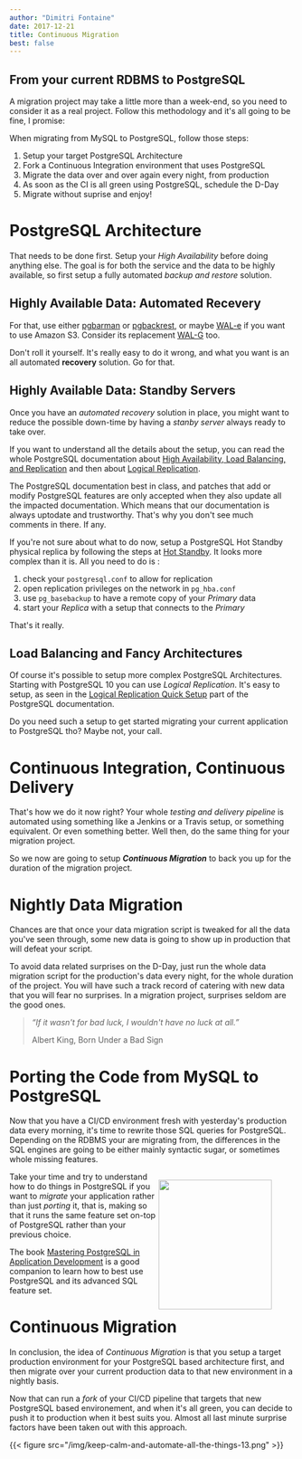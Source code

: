 ```yaml
---
author: "Dimitri Fontaine"
date: 2017-12-21
title: Continuous Migration
best: false
---
```


## From your current RDBMS to PostgreSQL

A migration project may take a little more than a week-end, so you need to
consider it as a real project. Follow this methodology and it's all going to
be fine, I promise:

When migrating from MySQL to PostgreSQL, follow those steps:

  1. Setup your target PostgreSQL Architecture
  2. Fork a Continuous Integration environment that uses PostgreSQL
  3. Migrate the data over and over again every night, from production
  4. As soon as the CI is all green using PostgreSQL, schedule the D-Day
  5. Migrate without suprise and enjoy!
  
# PostgreSQL Architecture

That needs to be done first. Setup your *High Availability* before doing
anything else. The goal is for both the service and the data to be highly
available, so first setup a fully automated *backup and restore* solution.

## Highly Available Data: Automated Recevery

For that, use either [pgbarman](http://www.pgbarman.org) or
[pgbackrest](http://pgbackrest.org), or maybe
[WAL-e](https://github.com/wal-e/wal-e) if you want to use Amazon S3.
Consider its replacement [WAL-G](https://github.com/wal-g/wal-g) too.

Don't roll it yourself. It's really easy to do it wrong, and what you want
is an all automated **recovery** solution. Go for that.

## Highly Available Data: Standby Servers

Once you have an *automated recovery* solution in place, you might want to
reduce the possible down-time by having a *stanby server* always ready to
take over.

If you want to understand all the details about the setup, you can read the
whole PostgreSQL documentation about [High Availability, Load Balancing, and
Replication](https://www.postgresql.org/docs/current/static/high-availability.html)
and then about [Logical
Replication](https://www.postgresql.org/docs/current/static/logical-replication.html).

The PostgreSQL documentation best in class, and patches that add or modify
PostgreSQL features are only accepted when they also update all the impacted
documentation. Which means that our documentation is always uptodate and
trustworthy. That's why you don't see much comments in there. If any.

If you're not sure about what to do now, setup a PostgreSQL Hot Standby
physical replica by following the steps at [Hot
Standby](https://wiki.postgresql.org/wiki/Hot_Standby). It looks more
complex than it is. All you need to do is :

  1. check your `postgresql.conf` to allow for replication
  2. open replication privileges on the network in `pg_hba.conf`
  3. use `pg_basebackup` to have a remote copy of your *Primary* data
  4. start your *Replica* with a setup that connects to the *Primary*

That's it really.

## Load Balancing and Fancy Architectures

Of course it's possible to setup more complex PostgreSQL Architectures.
Starting with PostgreSQL 10 you can use *Logical Replication*. It's easy to
setup, as seen in the [Logical Replication Quick
Setup](https://www.postgresql.org/docs/10/static/logical-replication-quick-setup.html)
part of the PostgreSQL documentation.

Do you need such a setup to get started migrating your current application
to PostgreSQL tho? Maybe not, your call.

# Continuous Integration, Continuous Delivery

That's how we do it now right? Your whole *testing and delivery pipeline* is
automated using something like a Jenkins or a Travis setup, or something
equivalent. Or even something better. Well then, do the same thing for your
migration project.

So we now are going to setup ***Continuous Migration*** to back you up for
the duration of the migration project.

# Nightly Data Migration

Chances are that once your data migration script is tweaked for all the data
you've seen through, some new data is going to show up in production that
will defeat your script.

To avoid data related surprises on the D-Day, just run the whole data
migration script for the production's data every night, for the whole
duration of the project. You will have such a track record of catering with
new data that you will fear no surprises. In a migration project, surprises
seldom are the good ones.

> _“If it wasn't for bad luck, I wouldn't have no luck at all.”_
>
> Albert King, Born Under a Bad Sign

# Porting the Code from MySQL to PostgreSQL

Now that you have a CI/CD environment fresh with yesterday's production data
every morning, it's time to rewrite those SQL queries for PostgreSQL.
Depending on the RDBMS your are migrating from, the differences in the SQL
engines are going to be either mainly syntactic sugar, or sometimes whole
missing features.

<figure style="float: right; clear: left; display: block; width: 200px; margin-left: 0em;">
    <a href="http://masteringpostgresql.com">
        <img style="width:200px; height: 229px;"
               src="/img/MasteringPostgreSQLinAppDev-Cover-th.png">
    </a>
</figure>

Take your time and try to understand how to do things in PostgreSQL if you
want to *migrate* your application rather than just *porting* it, that is,
making so that it runs the same feature set on-top of PostgreSQL rather than
your previous choice.

The book [Mastering PostgreSQL in Application
Development](https://masteringpostgresql.com) is a good companion to learn
how to best use PostgreSQL and its advanced SQL feature set.

# Continuous Migration

In conclusion, the idea of *Continuous Migration* is that you setup a target
production environment for your PostgreSQL based architecture first, and
then migrate over your current production data to that new environment in a
nightly basis.

Now that can run a *fork* of your CI/CD pipeline that targets that new
PostgreSQL based environement, and when it's all green, you can decide to
push it to production when it best suits you. Almost all last minute
surprise factors have been taken out with this approach.

{{< figure src="/img/keep-calm-and-automate-all-the-things-13.png" >}}
